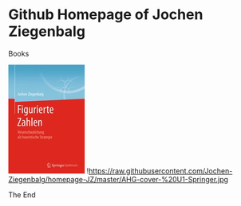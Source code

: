 # Github Homepage of Jochen Ziegenbalg
Books 

![Figurate Numbers](https://github.com/Jochen-Ziegenbalg/homepage-JZ/blob/master/Figurierte-Zahlen-U1.jpg) 
!https://raw.githubusercontent.com/Jochen-Ziegenbalg/homepage-JZ/master/AHG-cover-%20U1-Springer.jpg 

The End 
